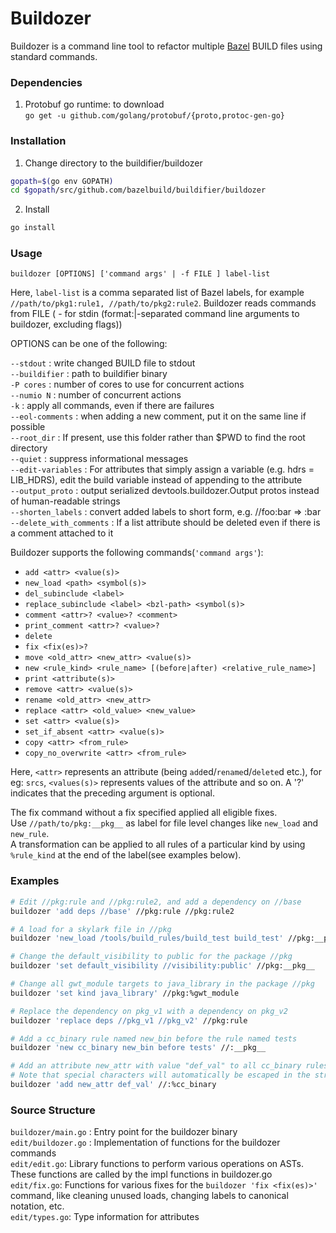 # Buildozer

Buildozer is a command line tool to refactor multiple [Bazel](https://github.com/bazelbuild/bazel) BUILD files using standard commands. 

### Dependencies

1. Protobuf go runtime: to download  
`go get -u github.com/golang/protobuf/{proto,protoc-gen-go}`


### Installation

1. Change directory to the buildifier/buildozer

```bash
gopath=$(go env GOPATH)
cd $gopath/src/github.com/bazelbuild/buildifier/buildozer
```

2. Install
```bash
go install
```

### Usage
`buildozer [OPTIONS] ['command args' | -f FILE ] label-list`

Here, `label-list` is a comma separated list of Bazel labels, for example `//path/to/pkg1:rule1, //path/to/pkg2:rule2`. Buildozer reads commands from FILE ( - for stdin (format:|-separated command line arguments to buildozer, excluding flags))

OPTIONS can be one of the following:

`--stdout` : write changed BUILD file to stdout  
`--buildifier` : path to buildifier binary  
`-P cores` : number of cores to use for concurrent actions  
`--numio N` : number of concurrent actions  
`-k` : apply all commands, even if there are failures  
`--eol-comments` : when adding a new comment, put it on the same line if possible  
`--root_dir` : If present, use this folder rather than $PWD to find the root directory  
`--quiet` : suppress informational messages  
`--edit-variables` : For attributes that simply assign a variable (e.g. hdrs = LIB_HDRS), edit the build variable instead of appending to the attribute  
`--output_proto` : output serialized devtools.buildozer.Output protos instead of human-readable strings  
`--shorten_labels` : convert added labels to short form, e.g. //foo:bar => :bar  
`--delete_with_comments` : If a list attribute should be deleted even if there is a comment attached to it  

Buildozer supports the following commands(`'command args'`):
- `add <attr> <value(s)>`
- `new_load <path> <symbol(s)>`
- `del_subinclude <label>`
- `replace_subinclude <label> <bzl-path> <symbol(s)>`
- `comment <attr>? <value>? <comment>`
- `print_comment <attr>? <value>?`
- `delete`
- `fix <fix(es)>?`
- `move <old_attr> <new_attr> <value(s)>`
- `new <rule_kind> <rule_name> [(before|after) <relative_rule_name>]`
- `print <attribute(s)>`
- `remove <attr> <value(s)>`
- `rename <old_attr> <new_attr>`
- `replace <attr> <old_value> <new_value>`
- `set <attr> <value(s)>`
- `set_if_absent <attr> <value(s)>`
- `copy <attr> <from_rule>`
- `copy_no_overwrite <attr> <from_rule>`

Here, `<attr>` represents an attribute (being `add`ed/`rename`d/`delete`d etc.), for eg: `srcs`, `<values(s)>`  represents values of the attribute and so on. A '?' indicates that the preceding argument is optional.

The fix command without a fix specified applied all eligible fixes.  
Use `//path/to/pkg:__pkg__` as label for file level changes like `new_load` and `new_rule`.  
A transformation can be applied to all rules of a particular kind by using `%rule_kind` at the end of the label(see examples below).


### Examples

```bash
# Edit //pkg:rule and //pkg:rule2, and add a dependency on //base
buildozer 'add deps //base' //pkg:rule //pkg:rule2

# A load for a skylark file in //pkg
buildozer 'new_load /tools/build_rules/build_test build_test' //pkg:__pkg__

# Change the default_visibility to public for the package //pkg
buildozer 'set default_visibility //visibility:public' //pkg:__pkg__

# Change all gwt_module targets to java_library in the package //pkg
buildozer 'set kind java_library' //pkg:%gwt_module

# Replace the dependency on pkg_v1 with a dependency on pkg_v2
buildozer 'replace deps //pkg_v1 //pkg_v2' //pkg:rule

# Add a cc_binary rule named new_bin before the rule named tests
buildozer 'new cc_binary new_bin before tests' //:__pkg__

# Add an attribute new_attr with value "def_val" to all cc_binary rules
# Note that special characters will automatically be escaped in the string
buildozer 'add new_attr def_val' //:%cc_binary

```

### Source Structure

`buildozer/main.go` : Entry point for the buildozer binary  
`edit/buildozer.go` : Implementation of functions for the buildozer commands  
`edit/edit.go`: Library functions to perform various operations on ASTs. These functions are called by the impl functions in buildozer.go  
`edit/fix.go`:  Functions for various fixes for the `buildozer 'fix <fix(es)>'` command, like cleaning unused loads, changing labels to canonical notation, etc.  
`edit/types.go`: Type information for attributes  

